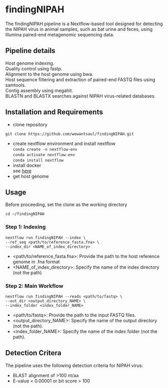 # findingNIPAH
The findingNIPAH pipeline is a Nextflow-based tool designed for detecting the NIPAH virus in animal samples, such as bat urine and feces, using Illumina paired-end metagenomic sequencing data.

## Pipeline details
Host genome indexing. \
Quality control using fastp. \
Alignment to the host genome using bwa. \
Host sequence filtering and extraction of paired-end FASTQ files using samtools. \
Contig assembly using megahit. \
BLASTN and BLASTX searches against NIPAH virus-related databases.

## Installation and Requirements
* clone repository
```
git clone https://github.com/wewantsaul/findingNIPAH.git
```
* create nextflow environment and install nextflow \
```conda create -n nextflow-env``` \
```conda activate nextflow-env``` \
```conda install nextflow```
* install docker \
see [here](https://docs.docker.com/engine/install/)
* get host genome

## Usage
Before proceeding, set the clone as the working directory
```
cd ~/findingNIPAH
```
### Step 1: Indexing
```
nextflow run findingNIPAH --index \
--ref_seq <path/to/reference_fasta.fna> \
--index_dir <NAME_of_index_directory>
```
* <path/to/reference_fasta.fna>: Provide the path to the host reference genome in .fna format
* <NAME_of_index_directory>: Specify the name of the index directory (not the path)
### Step 2: Main Workflow
```
nextflow run findingNIPAH --reads <path/to/fastq> \
--out_dir <output_directory_NAME> \
--index_folder <index_folder_NAME>
```
* <path/to/fastq>: Provide the path to the input FASTQ files.
* <output_directory_NAME>: Specify the name of the output directory (not the path).
* <index_folder_NAME>: Specify the name of the index folder (not the path).
  
## Detection Critera
The pipeline uses the following detection criteria for NIPAH virus:
* BLAST alignment of >100 nt/aa
* E-value < 0.00001 or bit score > 100






